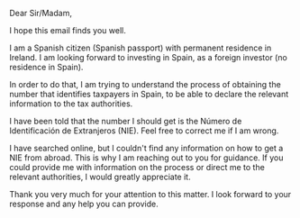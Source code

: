 Dear Sir/Madam,

I hope this email finds you well.

I am a Spanish citizen (Spanish passport) with permanent residence in Ireland. I am looking forward to investing in Spain, as a foreign investor (no residence in Spain).

In order to do that, I am trying to understand the process of obtaining the number that identifies taxpayers in Spain, to be able to declare the relevant information to the tax authorities.

I have been told that the number I should get is the Número de Identificación de Extranjeros (NIE). Feel free to correct me if I am wrong.

I have searched online, but I couldn't find any information on how to get a NIE from abroad. This is why I am reaching out to you for guidance. If you could provide me with information on the process or direct me to the relevant authorities, I would greatly appreciate it.

Thank you very much for your attention to this matter. I look forward to your response and any help you can provide.
